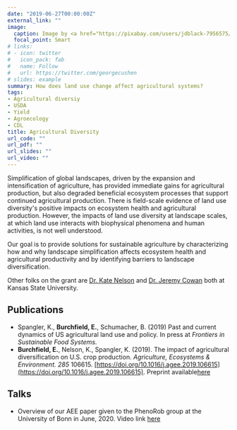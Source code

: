 ```yaml
---
date: "2019-06-27T00:00:00Z"
external_link: ""
image:
  caption: Image by <a href="https://pixabay.com/users/jdblack-7956575/?utm_source=link-attribution&amp;utm_medium=referral&amp;utm_campaign=image&amp;utm_content=4202968">Jim Black</a> from <a href="https://pixabay.com/?utm_source=link-attribution&amp;utm_medium=referral&amp;utm_campaign=image&amp;utm_content=4202968">Pixabay</a>
  focal_point: Smart
# links:
# - icon: twitter
#   icon_pack: fab
#   name: Follow
#   url: https://twitter.com/georgecushen
# slides: example
summary: How does land use change affect agricultural systems?
tags:
- Agricultural diversiy
- USDA
- Yield
- Agroecology
- CDL
title: Agricultural Diversity
url_code: ""
url_pdf: ""
url_slides: ""
url_video: ""
---
```


Simplification of global landscapes, driven by the expansion and intensification of agriculture, has provided immediate gains for agricultural production, but also degraded beneficial ecosystem processes that support continued agricultural production. There is field-scale evidence of land use diversity's positive impacts on ecosystem health and agricultural production. However, the impacts of land use diversity at landscape scales, at which land use interacts with biophysical phenomena and human activities, is not well understood.  

Our goal is to provide solutions for sustainable agriculture by characterizing how and why landscape simplification affects ecosystem health and agricultural productivity and by identifying barriers to landscape diversification.  

Other folks on the grant are [Dr. Kate Nelson](https://www.k-state.edu/geography/people/faculty/knelson.html) and [Dr. Jeremy Cowan](https://hnr.k-state.edu/people/faculty/cowan-jeremy/index.html) both at Kansas State University.

## Publications

* Spangler, K., **Burchfield, E.**, Schumacher, B. (2019) Past and current dynamics of US agricultural land use and policy. In press at _Frontiers in Sustainable Food Systems._ 
* **Burchfield, E.**, Nelson, K., Spangler, K. (2019).  The impact of agricultural diversification on U.S. crop production. _Agriculture, Ecosystems & Environment._ _285_ 106615. [https://doi.org/10.1016/j.agee.2019.106615](https://doi.org/10.1016/j.agee.2019.106615).  Preprint available[here](/files/Burchfield_SDI_preprint.pdf)

## Talks

* Overview of our AEE paper given to the PhenoRob group at the University of Bonn in June, 2020.  Video link [here](https://www.youtube.com/watch?v=2qbEkD6eQtI)
